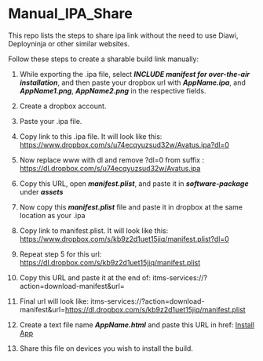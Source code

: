 # Manual_IPA_Share
This repo lists the steps to share ipa link without the need to use Diawi, Deployninja or other similar websites.

Follow these steps to create a sharable build link manually:

1. While exporting the .ipa file, select **_INCLUDE manifest for over-the-air installation_**, and then paste your dropbox url with **_AppName.ipa_**, and **_AppName1.png_**, **_AppName2.png_** in the respective fields.

2. Create a dropbox account.

3. Paste your .ipa file.

4. Copy link to this .ipa file. It will look like this:
	https://www.dropbox.com/s/u74ecqyuzsud32w/Avatus.ipa?dl=0

5. Now replace www with dl and remove ?dl=0 from suffix : 
	https://dl.dropbox.com/s/u74ecqyuzsud32w/Avatus.ipa

6. Copy this URL, open **_manifest.plist_**, and paste it in **_software-package_** under **_assets_**

7. Now copy this **_manifest.plist_** file and paste it in dropbox at the same location as your .ipa

8. Copy link to manifest.plist. It will look like this:
	https://www.dropbox.com/s/kb9z2d1uet15jiq/manifest.plist?dl=0

9. Repeat step 5 for this url:
	https://dl.dropbox.com/s/kb9z2d1uet15jiq/manifest.plist

10. Copy this URL and paste it at the end of:
	itms-services://?action=download-manifest&url=

11. Final url will look like:
	itms-services://?action=download-manifest&url=https://dl.dropbox.com/s/kb9z2d1uet15jiq/manifest.plist

12. Create a text file name **_AppName.html_** and paste this URL in href:
	<a href="itms-services://?action=download-manifest&url=https://dl.dropbox.com/s/kb9z2d1uet15jiq/manifest.plist">Install App</a>

13. Share this file on devices you wish to install the build.
